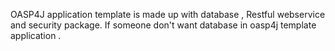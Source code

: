 OASP4J application template is made up with database , Restful webservice and security package. If someone don't want database in oasp4j template application .   